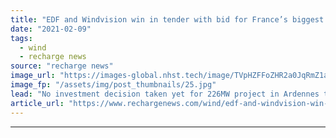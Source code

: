 ```yaml
---
title: "EDF and Windvision win in tender with bid for France’s biggest onshore wind project"
date: "2021-02-09"
tags: 
  - wind
  - recharge news
source: "recharge news"
image_url: "https://images-global.nhst.tech/image/TVpHZFFoZHR2a0JqRmZ1aW5mbEx1UlNMT3BGaVNFRmhUWDVUbHNreGlCYz0=/nhst/binary/d68e2ccb29ff823b73f861dddba64ba3"
image_fp: "/assets/img/post_thumbnails/25.jpg"
lead: "No investment decision taken yet for 226MW project in Ardennes that is still subject to a legal appeal"
article_url: "https://www.rechargenews.com/wind/edf-and-windvision-win-in-tender-with-bid-for-france-s-biggest-onshore-wind-project/2-1-959676"
---
```


---
